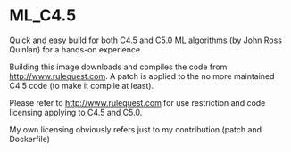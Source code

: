 # ML_C4.5
Quick and easy build for both C4.5 and C5.0 ML algorithms (by John Ross Quinlan) for a hands-on experience

Building this image downloads and compiles the code from http://www.rulequest.com. A patch is applied to the no more maintained C4.5 code (to make it compile at least).

Please refer to http://www.rulequest.com for use restriction and code licensing applying to C4.5 and C5.0.

My own licensing obviously refers just to my contribution (patch and Dockerfile)

